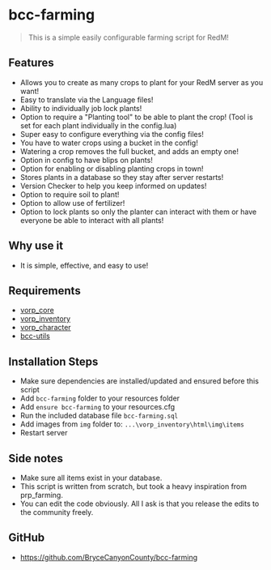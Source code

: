 # bcc-farming

> This is a simple easily configurable farming script for RedM!

## Features
- Allows you to create as many crops to plant for your RedM server as you want!
- Easy to translate via the Language files!
- Ability to individually job lock plants!
- Option to require a "Planting tool" to be able to plant the crop! (Tool is set for each plant individually in the config.lua)
- Super easy to configure everything via the config files!
- You have to water crops using a bucket in the config!
- Watering a crop removes the full bucket, and adds an empty one!
- Option in config to have blips on plants!
- Option for enabling or disabling planting crops in town!
- Stores plants in a database so they stay after server restarts!
- Version Checker to help you keep informed on updates!
- Option to require soil to plant!
- Option to allow use of fertilizer!
- Option to lock plants so only the planter can interact with them or have everyone be able to interact with all plants!

## Why use it
- It is simple, effective, and easy to use!

## Requirements
- [vorp_core](https://github.com/VORPCORE/vorp-core-lua)
- [vorp_inventory](https://github.com/VORPCORE/vorp_inventory-lua)
- [vorp_character](https://github.com/VORPCORE/vorp_character-lua)
- [bcc-utils](https://github.com/BryceCanyonCounty/bcc-utils)

## Installation Steps
- Make sure dependencies are installed/updated and ensured before this script
- Add `bcc-farming` folder to your resources folder
- Add `ensure bcc-farming` to your resources.cfg
- Run the included database file `bcc-farming.sql`
- Add images from `img` folder to: `...\vorp_inventory\html\img\items`
- Restart server

## Side notes
- Make sure all items exist in your database.
- This script is written from scratch, but took a heavy inspiration from prp_farming.
- You can edit the code obviously. All I ask is that you release the edits to the community freely.

## GitHub
- https://github.com/BryceCanyonCounty/bcc-farming